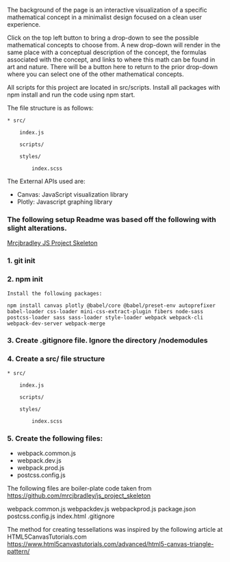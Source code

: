 The background of the page is an interactive visualization of a specific mathematical concept in a minimalist design focused on a clean user experience.

Click on the top left button to bring a drop-down to see the possible mathematical concepts to choose from. A new drop-down will render in the same place with a conceptual description of the concept, the formulas associated with the concept, and links to where this math can be found in art and nature. There will be a button here to return to the prior drop-down where you can select one of the other mathematical concepts.

All scripts for this project are located in src/scripts. 
Install all packages with npm install and run the code using npm start.

The file structure is as follows:

    * src/

        index.js

        scripts/

        styles/

            index.scss

The External APIs used are:
* Canvas: JavaScript visualization library
* Plotly: Javascript graphing library

### The following setup Readme was based off the following with slight alterations.
[Mrcjbradley JS Project Skeleton](https://github.com/mrcjbradley/js_project_skeleton)

### 1. git init
### 2. npm init

    Install the following packages:

    npm install canvas plotly @babel/core @babel/preset-env autoprefixer babel-loader css-loader mini-css-extract-plugin fibers node-sass postcss-loader sass sass-loader style-loader webpack webpack-cli webpack-dev-server webpack-merge

### 3. Create .gitignore file. Ignore the directory /nodemodules
### 4. Create a src/ file structure
    * src/

        index.js

        scripts/

        styles/

            index.scss
### 5. Create the following files:
* webpack.common.js
* webpack.dev.js
* webpack.prod.js
* postcss.config.js

The following files are boiler-plate code taken from https://github.com/mrcjbradley/js_project_skeleton

webpack.common.js
webpackdev.js
webpackprod.js
package.json
postcss.config.js
index.html
.gitignore

The method for creating tessellations was inspired by the following article at HTML5CanvasTutorials.com https://www.html5canvastutorials.com/advanced/html5-canvas-triangle-pattern/